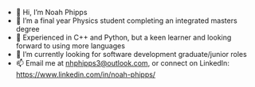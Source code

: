 - 👋 Hi, I’m Noah Phipps
- 👀 I’m a final year Physics student completing an integrated masters degree
- 🌱 Experienced in C++ and Python, but a keen learner and looking forward to using more languages
- 💞️ I’m currently looking for software development graduate/junior roles
- 📫 Email me at nhphipps3@outlook.com, or connect on LinkedIn: https://www.linkedin.com/in/noah-phipps/
